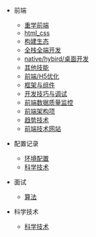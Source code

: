 <!--
 * @Author: your name
 * @Date: 2020-06-15 09:36:52
 * @LastEditTime: 2021-06-08 16:53:01
 * @LastEditors: Please set LastEditors
 * @Description: In User Settings Edit
 * @FilePath: \docsify\docs\_navbar.md
-->

- 前端
  - [重学前端](web_front/code/重学前端.md)
  - [html_css](web_front/html_css.md)
  - [构建生态](web_front/构建生态.md)
  - [全栈全端开发](web_front/全栈全端开发.md)
  - [native/hybird/桌面开发](web_front/多端开发.md)
  - [其他技能](web_front/其他技能.md)
  - [前端/H5优化](web_front/前端H5优化.md)
  - [框架与组件](web_front/框架与组件.md)
  - [开发技巧与调试](web_front/开发技巧与调试.md)
  - [前端数据质量监控](web_front/前端数据质量监控.md)
  - [前端架构项](web_front/前端架构项.md)
  - [趋势技术](web_front/趋势技术.md)
  - [前端技术网站](web_front/前端技术网站.md)

- 配置记录
  - [环境配置](root/环境配置.md)
  - [科学技术](sicence/domainBuliding.md)
  
- 面试
  - [算法](algorithm/leetcode.md)

- 科学技术
  - [科学技术](sicence/domainBuliding.md)

